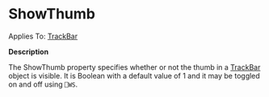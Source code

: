 




<h1 class="heading"><span class="name">ShowThumb</span></h1>

Applies To: [TrackBar](../a-z/trackbar.md)


**Description**


The ShowThumb property specifies whether or not the thumb in a [TrackBar](../a-z/trackbar.md) object is visible. It is Boolean with a default value of 1 and it may be toggled on and off using `⎕WS`.



